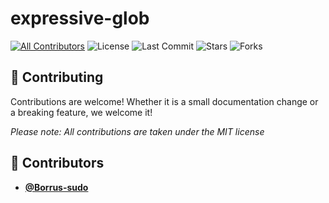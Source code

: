 <!-- DO NOT REMOVE - contributor_list:data:start:["Borrus-sudo"]:end -->
# expressive-glob

[![All Contributors](https://img.shields.io/github/contributors/Borrus-sudo/expressive-glob?color=orange)](#contributors-)
![License](https://img.shields.io/github/license/Borrus-sudo/expressive-glob?label=License)
![Last Commit](https://img.shields.io/github/last-commit/Borrus-sudo/expressive-glob?label=Last%20Commit)
![Stars](https://img.shields.io/github/stars/Borrus-sudo/expressive-glob)
![Forks](https://img.shields.io/github/forks/Borrus-sudo/expressive-glob)

## 🎉 Contributing
Contributions are welcome! Whether it is a small documentation change or a breaking feature, we welcome it!

_Please note: All contributions are taken under the MIT license_
<!-- prettier-ignore-start -->
<!-- DO NOT REMOVE - contributor_list:start -->
## 👥 Contributors


- **[@Borrus-sudo](https://github.com/Borrus-sudo)**

<!-- DO NOT REMOVE - contributor_list:end -->
<!-- prettier-ignore-end -->